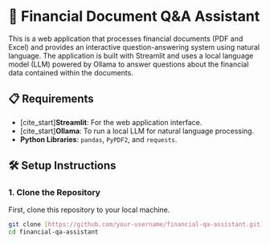 # 📄 Financial Document Q&A Assistant

This is a web application that processes financial documents (PDF and Excel) and provides an interactive question-answering system using natural language. The application is built with Streamlit and uses a local language model (LLM) powered by Ollama to answer questions about the financial data contained within the documents.

## 📋 Requirements

- [cite_start]**Streamlit**: For the web application interface.
- [cite_start]**Ollama**: To run a local LLM for natural language processing.
- **Python Libraries**: `pandas`, `PyPDF2`, and `requests`.

## 🛠️ Setup Instructions

### 1. Clone the Repository

First, clone this repository to your local machine.

```bash
git clone [https://github.com/your-username/financial-qa-assistant.git](https://github.com/your-username/financial-qa-assistant.git)
cd financial-qa-assistant
```
